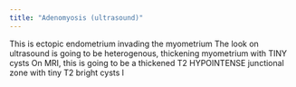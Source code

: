 ```yaml
---
title: "Adenomyosis (ultrasound)"
---
```

This is ectopic endometrium invading the myometrium
The look on ultrasound is going to be heterogenous, thickening myometrium with TINY cysts
On MRI, this is going to be a thickened T2 HYPOINTENSE junctional zone with tiny T2 bright cysts l

